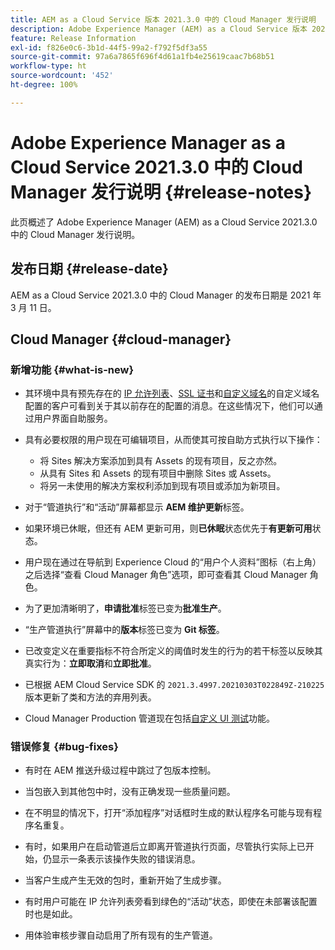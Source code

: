```yaml
---
title: AEM as a Cloud Service 版本 2021.3.0 中的 Cloud Manager 发行说明
description: Adobe Experience Manager (AEM) as a Cloud Service 版本 2021.3.0 中的 Cloud Manager 发行说明
feature: Release Information
exl-id: f826e0c6-3b1d-44f5-99a2-f792f5df3a55
source-git-commit: 97a6a7865f696f4d61a1fb4e25619caac7b68b51
workflow-type: ht
source-wordcount: '452'
ht-degree: 100%

---
```


# Adobe Experience Manager as a Cloud Service 2021.3.0 中的 Cloud Manager 发行说明 {#release-notes}

此页概述了 Adobe Experience Manager (AEM) as a Cloud Service 2021.3.0 中的 Cloud Manager 发行说明。

## 发布日期 {#release-date}

AEM as a Cloud Service 2021.3.0 中的 Cloud Manager 的发布日期是 2021 年 3 月 11 日。

## Cloud Manager {#cloud-manager}

### 新增功能 {#what-is-new}

* 其环境中具有预先存在的 [IP 允许列表](/help/implementing/cloud-manager/ip-allow-lists/managing-ip-allow-lists.md#pre-existing-cdn)、[SSL 证书](/help/implementing/cloud-manager/managing-ssl-certifications/managing-certificates.md#pre-existing-cdn)和[自定义域名](/help/implementing/cloud-manager/custom-domain-names/check-domain-name-status.md#pre-existing-cdn)的自定义域名配置的客户可看到关于其以前存在的配置的消息。在这些情况下，他们可以通过用户界面自助服务。

* 具有必要权限的用户现在可编辑项目，从而使其可按自助方式执行以下操作：
   * 将 Sites 解决方案添加到具有 Assets 的现有项目，反之亦然。
   * 从具有 Sites 和 Assets 的现有项目中删除 Sites 或 Assets。
   * 将另一未使用的解决方案权利添加到现有项目或添加为新项目。

* 对于“管道执行”和“活动”屏幕都显示 **AEM 维护更新**&#x200B;标签。

* 如果环境已休眠，但还有 AEM 更新可用，则&#x200B;**已休眠**&#x200B;状态优先于&#x200B;**有更新可用**&#x200B;状态。

* 用户现在通过在导航到 Experience Cloud 的“用户个人资料”图标（右上角）之后选择“查看 Cloud Manager 角色”选项，即可查看其 Cloud Manager 角色。

* 为了更加清晰明了，**申请批准**&#x200B;标签已变为&#x200B;**批准生产**。

* “生产管道执行”屏幕中的&#x200B;**版本**&#x200B;标签已变为 **Git 标签**。

* 已改变定义在重要指标不符合所定义的阈值时发生的行为的若干标签以反映其真实行为：**立即取消**&#x200B;和&#x200B;**立即批准**。

* 已根据 AEM Cloud Service SDK 的 `2021.3.4997.20210303T022849Z-210225` 版本更新了类和方法的弃用列表。

* Cloud Manager Production 管道现在包括[自定义 UI 测试](/help/implementing/cloud-manager/functional-testing.md#custom-ui-testing)功能。

### 错误修复  {#bug-fixes}

* 有时在 AEM 推送升级过程中跳过了包版本控制。

* 当包嵌入到其他包中时，没有正确发现一些质量问题。

* 在不明显的情况下，打开“添加程序”对话框时生成的默认程序名可能与现有程序名重复。

* 有时，如果用户在启动管道后立即离开管道执行页面，尽管执行实际上已开始，仍显示一条表示该操作失败的错误消息。

* 当客户生成产生无效的包时，重新开始了生成步骤。

* 有时用户可能在 IP 允许列表旁看到绿色的“活动”状态，即使在未部署该配置时也是如此。

* 用体验审核步骤自动启用了所有现有的生产管道。
